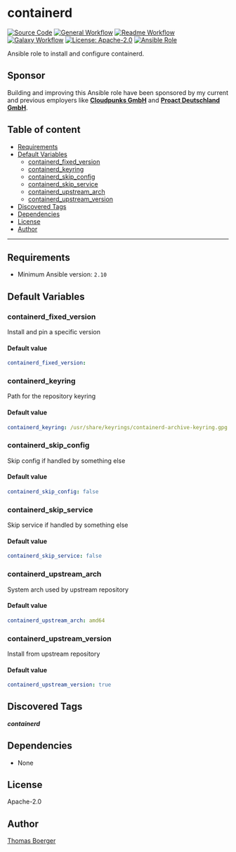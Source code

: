 # containerd

[![Source Code](https://img.shields.io/badge/github-source%20code-blue?logo=github&logoColor=white)](https://github.com/rolehippie/containerd)
[![General Workflow](https://github.com/rolehippie/containerd/actions/workflows/general.yml/badge.svg)](https://github.com/rolehippie/containerd/actions/workflows/general.yml)
[![Readme Workflow](https://github.com/rolehippie/containerd/actions/workflows/docs.yml/badge.svg)](https://github.com/rolehippie/containerd/actions/workflows/docs.yml)
[![Galaxy Workflow](https://github.com/rolehippie/containerd/actions/workflows/galaxy.yml/badge.svg)](https://github.com/rolehippie/containerd/actions/workflows/galaxy.yml)
[![License: Apache-2.0](https://img.shields.io/github/license/rolehippie/containerd)](https://github.com/rolehippie/containerd/blob/master/LICENSE)
[![Ansible Role](https://img.shields.io/badge/role-rolehippie.containerd-blue)](https://galaxy.ansible.com/rolehippie/containerd)

Ansible role to install and configure containerd.

## Sponsor

Building and improving this Ansible role have been sponsored by my current and previous employers like **[Cloudpunks GmbH](https://cloudpunks.de)** and **[Proact Deutschland GmbH](https://www.proact.eu)**.

## Table of content

- [Requirements](#requirements)
- [Default Variables](#default-variables)
  - [containerd_fixed_version](#containerd_fixed_version)
  - [containerd_keyring](#containerd_keyring)
  - [containerd_skip_config](#containerd_skip_config)
  - [containerd_skip_service](#containerd_skip_service)
  - [containerd_upstream_arch](#containerd_upstream_arch)
  - [containerd_upstream_version](#containerd_upstream_version)
- [Discovered Tags](#discovered-tags)
- [Dependencies](#dependencies)
- [License](#license)
- [Author](#author)

---

## Requirements

- Minimum Ansible version: `2.10`

## Default Variables

### containerd_fixed_version

Install and pin a specific version

#### Default value

```YAML
containerd_fixed_version:
```

### containerd_keyring

Path for the repository keyring

#### Default value

```YAML
containerd_keyring: /usr/share/keyrings/containerd-archive-keyring.gpg
```

### containerd_skip_config

Skip config if handled by something else

#### Default value

```YAML
containerd_skip_config: false
```

### containerd_skip_service

Skip service if handled by something else

#### Default value

```YAML
containerd_skip_service: false
```

### containerd_upstream_arch

System arch used by upstream repository

#### Default value

```YAML
containerd_upstream_arch: amd64
```

### containerd_upstream_version

Install from upstream repository

#### Default value

```YAML
containerd_upstream_version: true
```

## Discovered Tags

**_containerd_**


## Dependencies

- None

## License

Apache-2.0

## Author

[Thomas Boerger](https://github.com/tboerger)
